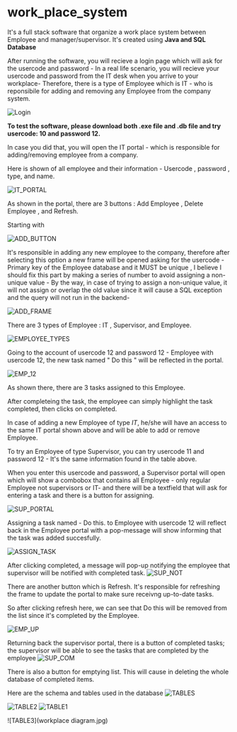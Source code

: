 # work_place_system
It's a full stack software that organize a work place system between Employee and manager/supervisor.
It's created using **Java and SQL Database**

After running the software, you will recieve a login page which will ask for the usercode and password - In a real life scenario, you will recieve your usercode and password from the IT desk when you arrive to your workplace- Therefore, there is a type of Employee which is IT - who is reponsibile for adding and removing any Employee from the company system.

![Login](login.png)


**To test the software, please download both .exe file and .db file and try usercode: 10 and password 12.**

In case you did that, you will open the IT portal - which is responsible for adding/removing employee from a company.

Here is shown of all employee and their information - Usercode , password , type, and name. 

![IT_PORTAL](IT_PORTAL.png)

As shown in the portal, there are 3 buttons : Add Employee , Delete Employee , and Refresh.

Starting with

![ADD_BUTTON](ADD_BUTTON.png)

It's responsible in adding any new employee to the company, therefore after selecting this option a new frame will be opened asking for the usercode - Primary key of the Employee database and it MUST be unique , I believe I should fix this part by making a series of number to avoid assigning a non-unique value - By the way, in case of trying to assign a non-unique value, it will not assign or overlap the old value since it will cause a SQL exception and the query will not run in the backend- 

![ADD_FRAME](ADD_FRAME.png)

There are 3 types of Employee : IT , Supervisor, and Employee.

![EMPLOYEE_TYPES](TYPES_EMPLOYEE.png)

Going to the account of usercode 12 and password 12 - Employee with usercode 12, the new task named " Do this " will be reflected in the portal.

![EMP_12](EMP_12.png)

As shown there, there are 3 tasks assigned to this Employee.

After completeing the task, the employee can simply highlight the task completed, then clicks on completed.

In case of adding a new Employee of type *IT*, he/she will have an access to the same IT portal shown above and will be able to add or remove Employee.


To try an Employee of type Supervisor, you can try usercode 11 and password 12 - It's the same information found in the table above.

When you enter this usercode and password, a Supervisor portal will open which will show a combobox that contains all Employee - only regular Employee not supervisors or IT- and there will be a textfield that will ask for entering a task and there is a button for assigning. 

![SUP_PORTAL](SUP_PORTAL.png)


Assigning a task named - Do this. to Employee with usercode 12 will reflect back in the Employee portal with a pop-message will show informing that the task was added succesfully.

![ASSIGN_TASK](ASSIGN_TASK.png)


After clicking completed, a message will pop-up notifying the employee that supervisor will be notified with completed task.
![SUP_NOT](SUP_NOT.png)

There are another button which is Refresh. It's responsible for refreshing the frame to update the portal to make sure receivng up-to-date tasks.

So after clicking refresh here, we can see that Do this will be removed from the list since it's completed by the Employee.

![EMP_UP](EMP_UP.png)

Returning back the supervisor portal, there is a button of completed tasks; the supervisor will be able to see the tasks that are completed by the employee
![SUP_COM](SUP_COM.png)

There is also a button for emptying list. This will cause in deleting the whole database of completed items.


Here are the schema and tables used in the database
![TABLES](NT.png)

![TABLE2](TABLE2.png)
![TABLE1](TABLE1.png)

![TABLE3](workplace diagram.jpg)




